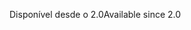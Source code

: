 <span data-ttu-id="cc535-101">Disponível desde o 2.0</span><span class="sxs-lookup"><span data-stu-id="cc535-101">Available since 2.0</span></span>